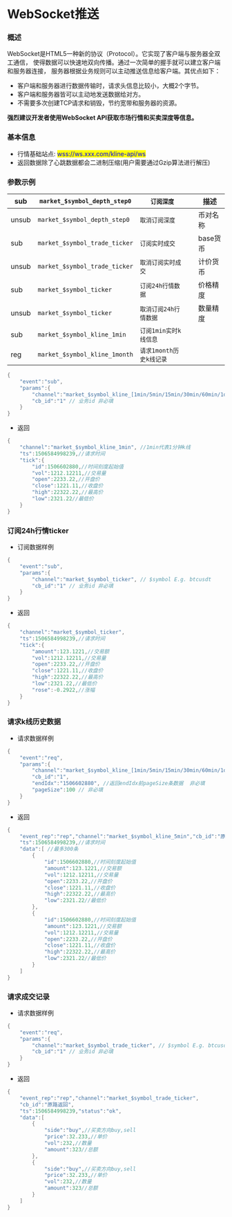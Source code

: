 # WebSocket推送

### 概述

WebSocket是HTML5一种新的协议（Protocol）。它实现了客户端与服务器全双工通信， 使得数据可以快速地双向传播。通过一次简单的握手就可以建立客户端和服务器连接， 服务器根据业务规则可以主动推送信息给客户端。其优点如下：

* 客户端和服务器进行数据传输时，请求头信息比较小，大概2个字节。
* 客户端和服务器皆可以主动地发送数据给对方。
* 不需要多次创建TCP请求和销毁，节约宽带和服务器的资源。

**强烈建议开发者使用WebSocket API获取市场行情和买卖深度等信息。**

### 基本信息

* 行情基础站点: <mark style="color:blue;">wss://ws.xxx.com/kline-api/ws</mark>
* 返回数据除了心跳数据都会二进制压缩(用户需要通过Gzip算法进行解压)

### 参数示例  <a href="#can-shu-shi-li" id="can-shu-shi-li"></a>

| sub   | `market_$symbol_depth_step0`  | `订阅深度`           |   | 描述     |
| ----- | ----------------------------- | ---------------- | - | ------ |
| unsub | `market_$symbol_depth_step0`  | `取消订阅深度`         |   | 币对名称   |
| sub   | `market_$symbol_trade_ticker` | `订阅实时成交`         |   | base货币 |
| unsub | `market_$symbol_trade_ticker` | `取消订阅实时成交`       |   | 计价货币   |
| sub   | `market_$symbol_ticker`       | `订阅24h行情数据`      |   | 价格精度   |
| unsub | `market_$symbol_ticker`       | `取消订阅24h行情数据`    |   | 数量精度   |
| sub   | `market_$symbol_kline_1min`   | `订阅1min实时k线信息`   |   |        |
| reg   | `market_$symbol_kline_1month` | `请求1month历史k线记录` |   |        |



```java
{
    "event":"sub",
    "params":{
        "channel":"market_$symbol_kline_[1min/5min/15min/30min/60min/1day/1week/1month]", // $symbol E.g. btcusdt 
        "cb_id":"1" // 业务id 非必填
    }
}
```

* 返回

```java
{
    "channel":"market_$symbol_kline_1min", //1min代表1分钟k线
    "ts":1506584998239,//请求时间
    "tick":{
        "id":1506602880,//时间刻度起始值
        "vol":1212.12211,//交易量
        "open":2233.22,//开盘价
        "close":1221.11,//收盘价
        "high":22322.22,//最高价
        "low":2321.22//最低价
    }
}
```

### 订阅24h行情ticker

* 订阅数据样例

```java
{
    "event":"sub",
    "params":{
        "channel":"market_$symbol_ticker", // $symbol E.g. btcusdt 
        "cb_id":"1" // 业务id 非必填
    }
}
```

* 返回

```java
{
    "channel":"market_$symbol_ticker",
    "ts":1506584998239,//请求时间
    "tick":{
        "amount":123.1221,//交易额
        "vol":1212.12211,//交易量
        "open":2233.22,//开盘价
        "close":1221.11,//收盘价
        "high":22322.22,//最高价
        "low":2321.22,//最低价
        "rose":-0.2922,//涨幅
    }
}
```

### 请求k线历史数据

* 请求数据样例

```java
{
    "event":"req",
    "params":{
        "channel":"market_$symbol_kline_[1min/5min/15min/30min/60min/1day/1week/1month]",
        "cb_id":"1",
        "endIdx":"1506602880", //返回endIdx前pageSize条数据  非必填
        "pageSize":100 // 非必填
    }
}
```

* 返回

```java
{
    "event_rep":"rep","channel":"market_$symbol_kline_5min","cb_id":"原路返回",
    "ts":1506584998239,//请求时间
    "data":[ //最多300条
        {
            "id":1506602880,//时间刻度起始值
            "amount":123.1221,//交易额
            "vol":1212.12211,//交易量
            "open":2233.22,//开盘价
            "close":1221.11,//收盘价
            "high":22322.22,//最高价
            "low":2321.22//最低价
        },
        {
            "id":1506602880,//时间刻度起始值
            "amount":123.1221,//交易额
            "vol":1212.12211,//交易量
            "open":2233.22,//开盘价
            "close":1221.11,//收盘价
            "high":22322.22,//最高价
            "low":2321.22//最低价
        }
    ]
}
```

### 请求成交记录

* 请求数据样例

```java
{
    "event":"req",
    "params":{
        "channel":"market_$symbol_trade_ticker", // $symbol E.g. btcusdt 
        "cb_id":"1" // 业务id 非必填
    }
}
```

* 返回

```java
{
    "event_rep":"rep","channel":"market_$symbol_trade_ticker",
    "cb_id":"原路返回",
    "ts":1506584998239,"status":"ok",
    "data":[
        {
            "side":"buy",//买卖方向buy,sell
            "price":32.233,//单价
            "vol":232,//数量
            "amount":323//总额
        },
        {
            "side":"buy",//买卖方向buy,sell
            "price":32.233,//单价
            "vol":232,//数量
            "amount":323//总额
        }
    ]
}
```
